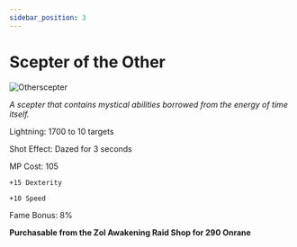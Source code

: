 ```yaml
---
sidebar_position: 3
---
```


# Scepter of the Other

![Otherscepter](https://vwiki.valorserver.com/api/item/picture/scepter%20of%20the%20other)

<i>A scepter that contains mystical abilities borrowed from the energy of time itself.</i>

Lightning: 1700 to 10 targets

Shot Effect: Dazed for 3 seconds

MP Cost: 105

    +15 Dexterity
    
    +10 Speed

Fame Bonus: 8%

**Purchasable from the Zol Awakening Raid Shop for 290 Onrane**
